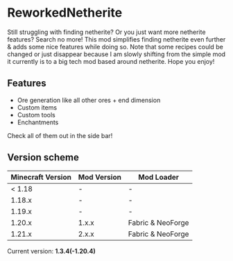 # ReworkedNetherite

Still struggling with finding netherite? Or you just want more netherite features? Search no more! This mod simplifies finding netherite even further & adds some nice features while doing so. Note that some recipes could be changed or just disappear because I am slowly shifting from the simple mod it currently is to a big tech mod based around netherite. 
Hope you enjoy!

## Features

- Ore generation like all other ores + end dimension
- Custom items
- Custom tools
- Enchantments

Check all of them out in the side bar!


## Version scheme

Minecraft Version | Mod Version | Mod Loader
------------ | ------------- | ----------
< 1.18 | -  | -
1.18.x | - | -
1.19.x | - | -
1.20.x | 1.x.x | Fabric & NeoForge
1.21.x | 2.x.x | Fabric & NeoForge

Current version: **1.3.4(-1.20.4)**